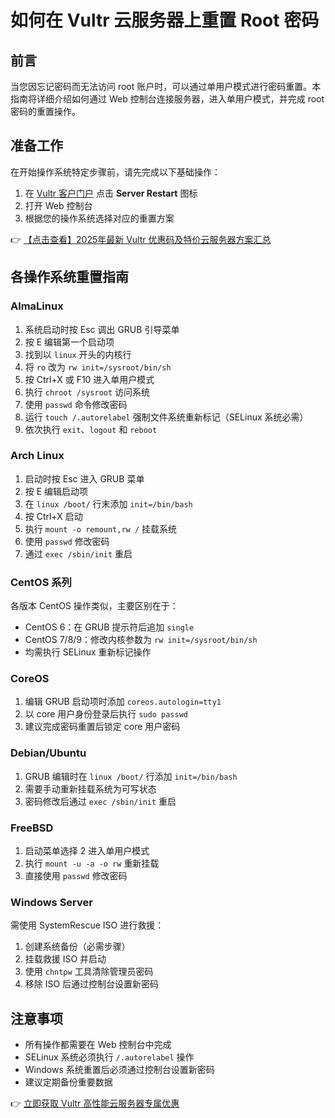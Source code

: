 # 如何在 Vultr 云服务器上重置 Root 密码

## 前言
当您因忘记密码而无法访问 root 账户时，可以通过单用户模式进行密码重置。本指南将详细介绍如何通过 Web 控制台连接服务器，进入单用户模式，并完成 root 密码的重置操作。

## 准备工作
在开始操作系统特定步骤前，请先完成以下基础操作：

1. 在 [Vultr 客户门户](https://bit.ly/VuLtr) 点击 **Server Restart** 图标
2. 打开 Web 控制台
3. 根据您的操作系统选择对应的重置方案

👉 [【点击查看】2025年最新 Vultr 优惠码及特价云服务器方案汇总](https://bit.ly/VuLtr)

## 各操作系统重置指南

### AlmaLinux
1. 系统启动时按 Esc 调出 GRUB 引导菜单
2. 按 E 编辑第一个启动项
3. 找到以 `linux` 开头的内核行
4. 将 `ro` 改为 `rw init=/sysroot/bin/sh`
5. 按 Ctrl+X 或 F10 进入单用户模式
6. 执行 `chroot /sysroot` 访问系统
7. 使用 `passwd` 命令修改密码
8. 运行 `touch /.autorelabel` 强制文件系统重新标记（SELinux 系统必需）
9. 依次执行 `exit`、`logout` 和 `reboot`

### Arch Linux
1. 启动时按 Esc 进入 GRUB 菜单
2. 按 E 编辑启动项
3. 在 `linux /boot/` 行末添加 `init=/bin/bash`
4. 按 Ctrl+X 启动
5. 执行 `mount -o remount,rw /` 挂载系统
6. 使用 `passwd` 修改密码
7. 通过 `exec /sbin/init` 重启

### CentOS 系列
各版本 CentOS 操作类似，主要区别在于：
- CentOS 6：在 GRUB 提示符后追加 `single`
- CentOS 7/8/9：修改内核参数为 `rw init=/sysroot/bin/sh`
- 均需执行 SELinux 重新标记操作

### CoreOS
1. 编辑 GRUB 启动项时添加 `coreos.autologin=tty1`
2. 以 core 用户身份登录后执行 `sudo passwd`
3. 建议完成密码重置后锁定 core 用户密码

### Debian/Ubuntu
1. GRUB 编辑时在 `linux /boot/` 行添加 `init=/bin/bash`
2. 需要手动重新挂载系统为可写状态
3. 密码修改后通过 `exec /sbin/init` 重启

### FreeBSD
1. 启动菜单选择 2 进入单用户模式
2. 执行 `mount -u -a -o rw` 重新挂载
3. 直接使用 `passwd` 修改密码

### Windows Server
需使用 SystemRescue ISO 进行救援：
1. 创建系统备份（必需步骤）
2. 挂载救援 ISO 并启动
3. 使用 `chntpw` 工具清除管理员密码
4. 移除 ISO 后通过控制台设置新密码

## 注意事项
- 所有操作都需要在 Web 控制台中完成
- SELinux 系统必须执行 `/.autorelabel` 操作
- Windows 系统重置后必须通过控制台设置新密码
- 建议定期备份重要数据

👉 [立即获取 Vultr 高性能云服务器专属优惠](https://bit.ly/VuLtr)